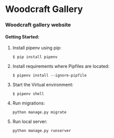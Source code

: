 # Woodcraft Gallery
### Woodcraft gallery website

#### Getting Started:

1. Install pipenv using pip:
    
    `$ pip install pipenv`
2. Install requirements where Pipfiles are located: 
    
    `$ pipenv install --ignore-pipfile`
3. Start the Virtual environment: 
    
    `$ pipenv shell`
4. Run migrations:
    
    `python manage.py migrate`
5. Run local server:
    
    `python manage.py runserver`
